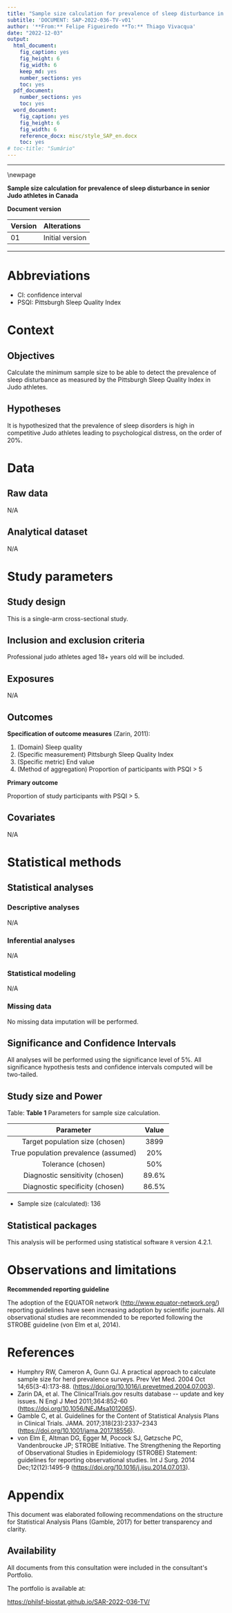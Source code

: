 ```yaml
---
title: "Sample size calculation for prevalence of sleep disturbance in senior Judo athletes in Canada"
subtitle: 'DOCUMENT: SAP-2022-036-TV-v01'
author: '**From:** Felipe Figueiredo **To:** Thiago Vivacqua'
date: "2022-12-03"
output:
  html_document:
    fig_caption: yes
    fig_height: 6
    fig_width: 6
    keep_md: yes
    number_sections: yes
    toc: yes
  pdf_document:
    number_sections: yes
    toc: yes
  word_document:
    fig_caption: yes
    fig_height: 6
    fig_width: 6
    reference_docx: misc/style_SAP_en.docx
    toc: yes
# toc-title: "Sumário"
---
```




---

\newpage

**Sample size calculation for prevalence of sleep disturbance in senior Judo athletes in Canada**

**Document version**


|Version |Alterations     |
|:-------|:---------------|
|01      |Initial version |



---

# Abbreviations

- CI: confidence interval
- PSQI: Pittsburgh Sleep Quality Index

# Context

## Objectives

Calculate the minimum sample size to be able to detect the prevalence of sleep disturbance as measured by the Pittsburgh Sleep Quality Index in Judo athletes.

## Hypotheses

It is hypothesized that the prevalence of sleep disorders is high in competitive Judo athletes leading to psychological distress, on the order of 20%.

# Data

## Raw data

N/A

## Analytical dataset

N/A

# Study parameters

## Study design

This is a single-arm cross-sectional study.

## Inclusion and exclusion criteria

Professional judo athletes aged 18+ years old will be included.

## Exposures

N/A

## Outcomes

**Specification of outcome measures** (Zarin, 2011):

1. (Domain) Sleep quality
2. (Specific measurement) Pittsburgh Sleep Quality Index
3. (Specific metric) End value
4. (Method of aggregation) Proportion of participants with PSQI > 5

**Primary outcome**

Proportion of study participants with PSQI > 5.

## Covariates

N/A

# Statistical methods

## Statistical analyses

### Descriptive analyses

N/A

### Inferential analyses

N/A

### Statistical modeling

N/A

### Missing data

No missing data imputation will be performed.
<!-- All evaluations will be performed as complete case analyses. -->

## Significance and Confidence Intervals

All analyses will be performed using the significance level of 5%.
All significance hypothesis tests and confidence intervals computed will be
two-tailed.
<!-- left-tailed. -->
<!-- right-tailed. -->

## Study size and Power


Table: **Table 1** Parameters for sample size calculation.

|              Parameter               | Value |
|:------------------------------------:|:-----:|
|   Target population size (chosen)    | 3899  |
| True population prevalence (assumed) |  20%  |
|          Tolerance (chosen)          |  50%  |
|   Diagnostic sensitivity (chosen)    | 89.6% |
|   Diagnostic specificity (chosen)    | 86.5% |

- Sample size (calculated): 136

## Statistical packages

This analysis will be performed using statistical software `R` version 4.2.1.

# Observations and limitations

**Recommended reporting guideline**

The adoption of the EQUATOR network (<http://www.equator-network.org/>) reporting guidelines have seen increasing adoption by scientific journals.
All observational studies are recommended to be reported following the STROBE guideline (von Elm et al, 2014).

# References

<!-- - **SAR-2022-036-TV-v01** -- [title] -->
<!-- - Cohen, J. (1988). Statistical power analysis for the behavioral sciences (2nd Ed.). New York: Routledge. -->
- Humphry RW, Cameron A, Gunn GJ. A practical approach to calculate sample size for herd prevalence surveys. Prev Vet Med. 2004 Oct 14;65(3-4):173-88. (<https://doi.org/10.1016/j.prevetmed.2004.07.003>).
- Zarin DA, et al. The ClinicalTrials.gov results database -- update and key issues. N Engl J Med 2011;364:852-60 (<https://doi.org/10.1056/NEJMsa1012065>).
- Gamble C, et al. Guidelines for the Content of Statistical Analysis Plans in Clinical Trials. JAMA. 2017;318(23):2337–2343 (<https://doi.org/10.1001/jama.2017.18556>).
- von Elm E, Altman DG, Egger M, Pocock SJ, Gøtzsche PC, Vandenbroucke JP; STROBE Initiative. The Strengthening the Reporting of Observational Studies in Epidemiology (STROBE) Statement: guidelines for reporting observational studies. Int J Surg. 2014 Dec;12(12):1495-9 (<https://doi.org/10.1016/j.ijsu.2014.07.013>).

# Appendix

This document was elaborated following recommendations on the structure for Statistical Analysis Plans (Gamble, 2017) for better transparency and clarity.

## Availability

All documents from this consultation were included in the consultant's Portfolio.

<!-- The client has requested that this analysis be kept confidential until a future date, determined by the client. -->
<!-- All documents from this consultation are therefore not published online and only the title and year of the analysis will be included in the consultant's Portfolio. -->
<!-- After the agreed date is reached, the documents will be released. -->

<!-- The client has requested that this analysis be kept confidential. -->
<!-- All documents from this consultation are therefore not published online and only the title and year of the analysis will be included in the consultant's Portfolio. -->

The portfolio is available at:

<https://philsf-biostat.github.io/SAR-2022-036-TV/>
